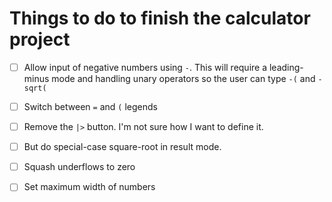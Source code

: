 # Things to do to finish the calculator project

-  [ ]  Allow input of negative numbers using `-`. This will require a
   leading-minus mode and handling unary operators so the user can type `-(`
   and `-sqrt(`

-  [ ]  Switch between `=` and `(` legends

-  [ ]  Remove the `|>` button. I'm not sure how I want to define it.
-  [ ]  But do special-case square-root in result mode.

-  [ ]  Squash underflows to zero
-  [ ]  Set maximum width of numbers
